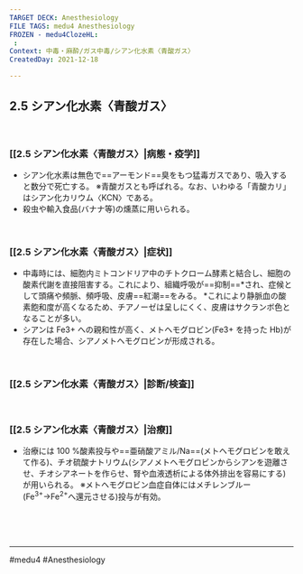 ```yaml
---
TARGET DECK: Anesthesiology
FILE TAGS: medu4 Anesthesiology
FROZEN - medu4ClozeHL:
 : 
Context: 中毒・麻酔/ガス中毒/シアン化水素〈青酸ガス〉
CreatedDay: 2021-12-18

---
```


## 2.5 シアン化水素〈青酸ガス〉

<br>

### [[2.5 シアン化水素〈青酸ガス〉|病態・疫学]]
* シアン化水素は無色で==アーモンド==臭をもつ猛毒ガスであり、吸入すると数分で死亡する。
※青酸ガスとも呼ばれる。なお、いわゆる「青酸カリ」はシアン化カリウム〈KCN〉である。
* 殺虫や輸入食品(バナナ等)の燻蒸に用いられる。
<!--ID: 1640094206071-->


<br>

### [[2.5 シアン化水素〈青酸ガス〉|症状]]
* 中毒時には、細胞内ミトコンドリア中のチトクローム酵素と結合し、細胞の酸素代謝を直接阻害する。これにより、組織呼吸が==抑制==\*され、症候として頭痛や頻脈、頻呼吸、皮膚==紅潮==をみる。
\*これにより静脈血の酸素飽和度が高くなるため、チアノーゼは呈しにくく、皮膚はサクランボ色となることが多い。
* シアンは Fe3+ への親和性が高く、メトヘモグロビン(Fe3+ を持った Hb)が存在した場合、シアノメトヘモグロビンが形成される。
<!--ID: 1640094206077-->


<br>

### [[2.5 シアン化水素〈青酸ガス〉|診断/検査]]


<br>

### [[2.5 シアン化水素〈青酸ガス〉|治療]]
 * 治療には 100 %酸素投与や==亜硝酸アミル/Na==(メトヘモグロビンを敢えて作る)、チオ硫酸ナトリウム(シアノメトヘモグロビンからシアンを遊離させ、チオシアネートを作らせ、腎や血液透析による体外排出を容易にする)が用いられる。 
 ※メトヘモグロビン血症自体にはメチレンブルー(Fe<sup>3+</sup>→Fe<sup>2+</sup>へ還元させる)投与が有効。
 
<!--ID: 1640094206083-->


<br><br><br>

---
#medu4 #Anesthesiology 

